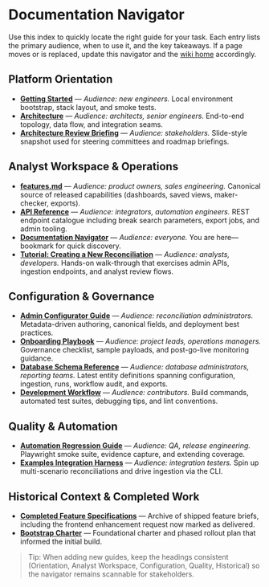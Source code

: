 # Documentation Navigator

Use this index to quickly locate the right guide for your task. Each entry lists the primary audience, when to use it, and the key
takeaways. If a page moves or is replaced, update this navigator and the [wiki home](./README.md) accordingly.

## Platform Orientation
- **[Getting Started](./Getting-Started.md)** — *Audience: new engineers.* Local environment bootstrap, stack layout, and smoke tests.
- **[Architecture](./Architecture.md)** — *Audience: architects, senior engineers.* End-to-end topology, data flow, and integration seams.
- **[Architecture Review Briefing](./Architecture-Review-Briefing.md)** — *Audience: stakeholders.* Slide-style snapshot used for steering committees and roadmap briefings.

## Analyst Workspace & Operations
- **[features.md](./features.md)** — *Audience: product owners, sales engineering.* Canonical source of released capabilities (dashboards, saved views, maker-checker, exports).
- **[API Reference](./API-Reference.md)** — *Audience: integrators, automation engineers.* REST endpoint catalogue including break search parameters, export jobs, and admin tooling.
- **[Documentation Navigator](./Documentation-Navigator.md)** — *Audience: everyone.* You are here—bookmark for quick discovery.
- **[Tutorial: Creating a New Reconciliation](./Tutorial-Creating-a-New-Reconciliation.md)** — *Audience: analysts, developers.* Hands-on walk-through that exercises admin APIs, ingestion endpoints, and analyst review flows.

## Configuration & Governance
- **[Admin Configurator Guide](./Admin-Configurator-Guide.md)** — *Audience: reconciliation administrators.* Metadata-driven authoring, canonical fields, and deployment best practices.
- **[Onboarding Playbook](./onboarding-guide.md)** — *Audience: project leads, operations managers.* Governance checklist, sample payloads, and post-go-live monitoring guidance.
- **[Database Schema Reference](./Database-Schema.md)** — *Audience: database administrators, reporting teams.* Latest entity definitions spanning configuration, ingestion, runs, workflow audit, and exports.
- **[Development Workflow](./Development-Workflow.md)** — *Audience: contributors.* Build commands, automated test suites, debugging tips, and lint conventions.

## Quality & Automation
- **[Automation Regression Guide](../../automation/regression/README.md)** — *Audience: QA, release engineering.* Playwright smoke suite, evidence capture, and extending coverage.
- **[Examples Integration Harness](../../examples/integration-harness/README.md)** — *Audience: integration testers.* Spin up multi-scenario reconciliations and drive ingestion via the CLI.

## Historical Context & Completed Work
- **[Completed Feature Specifications](./completed-features/README.md)** — Archive of shipped feature briefs, including the frontend enhancement request now marked as delivered.
- **[Bootstrap Charter](../Bootstrap.md)** — Foundational charter and phased rollout plan that informed the initial build.

> Tip: When adding new guides, keep the headings consistent (Orientation, Analyst Workspace, Configuration, Quality, Historical)
> so the navigator remains scannable for stakeholders.
